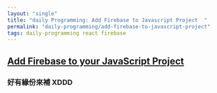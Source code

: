 ```yaml
---
layout: "single"
title: "daily Programming: Add Firebase to Javascript Project  "
permalink: "daily-programming/add-firebase-to-javascript-project"
tags: daily-programming react firebase
---
```



## [Add Firebase to your JavaScript Project](https://firebase.google.com/docs/web/setup?authuser=0&hl=en)

### 好有緣份來補 XDDD